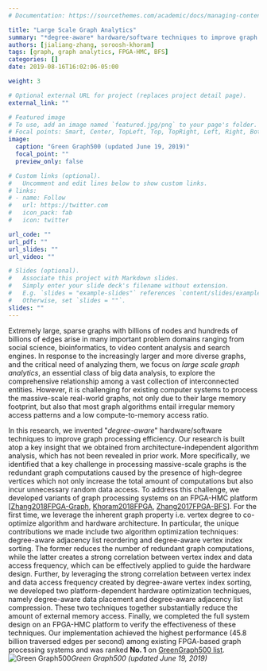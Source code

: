```yaml
---
# Documentation: https://sourcethemes.com/academic/docs/managing-content/

title: "Large Scale Graph Analytics"
summary: "*degree-aware* hardware/software techniques to improve graph processing efficiency."
authors: [jialiang-zhang, soroosh-khoram]
tags: [graph, graph analytics, FPGA-HMC, BFS]
categories: []
date: 2019-08-16T16:02:06-05:00

weight: 3

# Optional external URL for project (replaces project detail page).
external_link: ""

# Featured image
# To use, add an image named `featured.jpg/png` to your page's folder.
# Focal points: Smart, Center, TopLeft, Top, TopRight, Left, Right, BottomLeft, Bottom, BottomRight.
image:
  caption: "Green Graph500 (updated June 19, 2019)"
  focal_point: ""
  preview_only: false

# Custom links (optional).
#   Uncomment and edit lines below to show custom links.
# links:
# - name: Follow
#   url: https://twitter.com
#   icon_pack: fab
#   icon: twitter

url_code: ""
url_pdf: ""
url_slides: ""
url_video: ""

# Slides (optional).
#   Associate this project with Markdown slides.
#   Simply enter your slide deck's filename without extension.
#   E.g. `slides = "example-slides"` references `content/slides/example-slides.md`.
#   Otherwise, set `slides = ""`.
slides: ""
---
```

Extremely large, sparse graphs with billions of nodes and hundreds of billions of edges arise in many important problem domains ranging from social science, bioinformatics, to video content analysis and search engines. In response to the increasingly larger and more diverse graphs, and the critical need of analyzing them, we focus on *large scale graph analytics*, an essential class of big data analysis, to explore the comprehensive relationship among a vast collection of interconnected entities. However, it is challenging for existing computer systems to process the massive-scale real-world graphs, not only due to their large memory footprint, but also that most graph algorithms entail irregular memory access patterns and a low compute-to-memory access ratio.

In this research, we invented "*degree-aware*" hardware/software techniques to improve graph processing efficiency. Our research is built atop a key insight that we obtained from architecture-independent algorithm analysis, which has not been revealed in prior work. More specifically, we identified that a key challenge in processing massive-scale graphs is the redundant graph computations caused by the presence of high-degree vertices which not only increase the total amount of computations but also incur unnecessary random data access. To address this challenge, we developed variants of graph processing systems on an FPGA-HMC platform [[Zhang2018FPGA-Graph](/publication/zhang-2018-fpga), [Khoram2018FPGA](/publication/khoram-2018-fpga), [Zhang2017FPGA-BFS](/publication/zhang-2017-fpga-bfs)]. For the first time, we leverage the inherent graph property i.e. vertex degree to co-optimize algorithm and hardware architecture. In particular, the unique contributions we made include two algorithm optimization techniques: degree-aware adjacency list reordering and degree-aware vertex index sorting. The former reduces the number of redundant graph computations, while the latter creates a strong correlation between vertex index and data access frequency, which can be effectively applied to guide the hardware design. Further, by leveraging the strong correlation between vertex index and data access frequency created by degree-aware vertex index sorting, we developed two platform-dependent hardware optimization techniques, namely degree-aware data placement and degree-aware adjacency list compression. These two techniques together substantially reduce the amount of external memory access. Finally, we completed the full system design on an FPGA-HMC platform to verify the effectiveness of these techniques. Our implementation achieved the highest performance (45.8 billion traversed edges per second) among existing FPGA-based graph processing systems and was ranked **No. 1** on [GreenGraph500 list](http://graph500.org/?page_id=724).
![Green Graph500](/img/GreenGraph500.png "Green Graph500")*Green Graph500 (updated June 19, 2019)*
